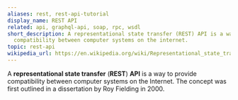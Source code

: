 ```yaml
---
aliases: rest, rest-api-tutorial
display_name: REST API
related: api, graphql-api, soap, rpc, wsdl
short_description: A representational state transfer (REST) API is a way to provide
  compatibility between computer systems on the internet.
topic: rest-api
wikipedia_url: https://en.wikipedia.org/wiki/Representational_state_transfer
---
```

A **representational state transfer** (**REST**) **API** is a way to provide compatibility between computer systems on the Internet. The concept was first outlined in a dissertation by Roy Fielding in 2000.
